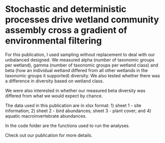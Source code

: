# Stochastic and deterministic processes drive wetland community assembly cross a gradient of environmental filtering
  
For this publication, I used sampling without replacement to deal with our unbalanced designed. We measured alpha (number of taxonomic groups per wetland), gamma (number of taxonomic groups per wetland class) and beta (how an individual wetland differed from all other wetlands in the taxonomic groups it supported) diversity. We also tested whether there was a difference in diversity based on wetland class.

We were also interested in whether our measured beta diversity was differed from what we would expect by chance.

The data used in this publication are in xlsx format: 1) sheet 1 -  site information; 2) sheet 2 - bird abundances; sheet 3 - plant cover; and 4) aquatic macroinvertebrate abundances.

In the code folder are the functions used to run the analyses.

Check out our publication for more details.
